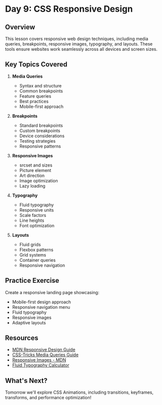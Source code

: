 # Day 9: CSS Responsive Design

## Overview
This lesson covers responsive web design techniques, including media queries, breakpoints, responsive images, typography, and layouts. These tools ensure websites work seamlessly across all devices and screen sizes.

## Key Topics Covered
1. **Media Queries**
   - Syntax and structure
   - Common breakpoints
   - Feature queries
   - Best practices
   - Mobile-first approach

2. **Breakpoints**
   - Standard breakpoints
   - Custom breakpoints
   - Device considerations
   - Testing strategies
   - Responsive patterns

3. **Responsive Images**
   - srcset and sizes
   - Picture element
   - Art direction
   - Image optimization
   - Lazy loading

4. **Typography**
   - Fluid typography
   - Responsive units
   - Scale factors
   - Line heights
   - Font optimization

5. **Layouts**
   - Fluid grids
   - Flexbox patterns
   - Grid systems
   - Container queries
   - Responsive navigation

## Practice Exercise
Create a responsive landing page showcasing:
- Mobile-first design approach
- Responsive navigation menu
- Fluid typography
- Responsive images
- Adaptive layouts

## Resources
- [MDN Responsive Design Guide](https://developer.mozilla.org/en-US/docs/Learn/CSS/CSS_layout/Responsive_Design)
- [CSS-Tricks Media Queries Guide](https://css-tricks.com/a-complete-guide-to-css-media-queries/)
- [Responsive Images - MDN](https://developer.mozilla.org/en-US/docs/Learn/HTML/Multimedia_and_embedding/Responsive_images)
- [Fluid Typography Calculator](https://www.fluid-type-scale.com/)

## What's Next?
Tomorrow we'll explore CSS Animations, including transitions, keyframes, transforms, and performance optimization! 